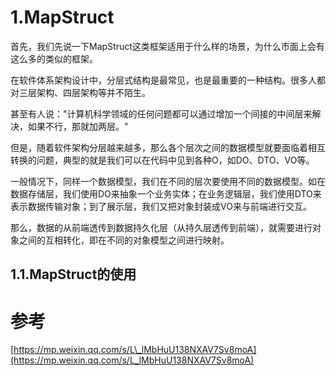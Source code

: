 # 1.MapStruct

首先，我们先说一下MapStruct这类框架适用于什么样的场景，为什么市面上会有这么多的类似的框架。

在软件体系架构设计中，分层式结构是最常见，也是最重要的一种结构。很多人都对三层架构、四层架构等并不陌生。

甚至有人说："计算机科学领域的任何问题都可以通过增加一个间接的中间层来解决，如果不行，那就加两层。"

但是，随着软件架构分层越来越多，那么各个层次之间的数据模型就要面临着相互转换的问题，典型的就是我们可以在代码中见到各种O，如DO、DTO、VO等。

一般情况下，同样一个数据模型，我们在不同的层次要使用不同的数据模型。如在数据存储层，我们使用DO来抽象一个业务实体；在业务逻辑层，我们使用DTO来表示数据传输对象；到了展示层，我们又把对象封装成VO来与前端进行交互。

那么，数据的从前端透传到数据持久化层（从持久层透传到前端），就需要进行对象之间的互相转化，即在不同的对象模型之间进行映射。


## 1.1.MapStruct的使用

# 参考

[https://mp.weixin.qq.com/s/L\_lMbHuU138NXAV7Sv8moA](https://mp.weixin.qq.com/s/L_lMbHuU138NXAV7Sv8moA)

